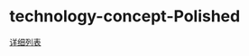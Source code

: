 # technology-concept-Polished

[详细列表](https://github.com/yanweiniu/technology-concept-Polished/issues)
